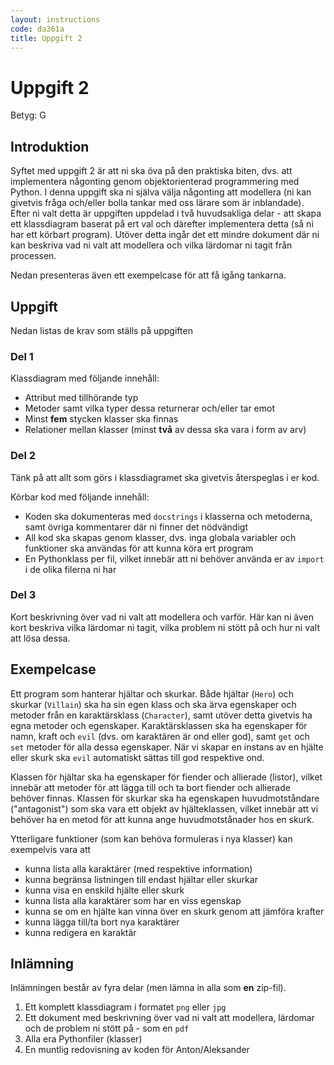```yaml
---
layout: instructions
code: da361a
title: Uppgift 2
---
```


# Uppgift 2

Betyg: G

## Introduktion

Syftet med uppgift 2 är att ni ska öva på den praktiska biten, dvs. att implementera någonting genom objektorienterad programmering med Python. I denna uppgift ska ni själva välja någonting att modellera (ni kan givetvis fråga och/eller bolla tankar med oss lärare som är inblandade). Efter ni valt detta är uppgiften uppdelad i två huvudsakliga delar - att skapa ett klassdiagram baserat på ert val och därefter implementera detta (så ni har ett körbart program). Utöver detta ingår det ett mindre dokument där ni kan beskriva vad ni valt att modellera och vilka lärdomar ni tagit från processen.

Nedan presenteras även ett exempelcase för att få igång tankarna.

## Uppgift

Nedan listas de krav som ställs på uppgiften

### Del 1

Klassdiagram med följande innehåll:

* Attribut med tillhörande typ
* Metoder samt vilka typer dessa returnerar och/eller tar emot
* Minst **fem** stycken klasser ska finnas
* Relationer mellan klasser (minst **två** av dessa ska vara i form av arv)

### Del 2

Tänk på att allt som görs i klassdiagramet ska givetvis återspeglas i er kod.

Körbar kod med följande innehåll:

* Koden ska dokumenteras med `docstrings` i klasserna och metoderna, samt övriga kommentarer där ni finner det nödvändigt
* All kod ska skapas genom klasser, dvs. inga globala variabler och funktioner ska användas för att kunna köra ert program
* En Pythonklass per fil, vilket innebär att ni behöver använda er av `import` i de olika filerna ni har

### Del 3

Kort beskrivning över vad ni valt att modellera och varför. Här kan ni även kort beskriva vilka lärdomar ni tagit, vilka problem ni stött på och hur ni valt att lösa dessa.

## Exempelcase

Ett program som hanterar hjältar och skurkar. Både hjältar (`Hero`) och skurkar (`Villain`) ska ha sin egen klass och ska ärva egenskaper och metoder från en karaktärsklass (`Character`), samt utöver detta givetvis ha egna metoder och egenskaper. Karaktärsklassen ska ha egenskaper för namn, kraft och `evil` (dvs. om karaktären är ond eller god), samt `get` och `set` metoder för alla dessa egenskaper. När vi skapar en instans av en hjälte eller skurk ska `evil` automatiskt sättas till god respektive ond.

Klassen för hjältar ska ha egenskaper för fiender och allierade (listor), vilket innebär att metoder för att lägga till och ta bort fiender och allierade behöver finnas. Klassen för skurkar ska ha egenskapen huvudmotståndare ("antagonist") som ska vara ett objekt av hjälteklassen, vilket innebär att vi behöver ha en metod för att kunna ange huvudmotstånader hos en skurk.

Ytterligare funktioner (som kan behöva formuleras i nya klasser) kan exempelvis vara att

* kunna lista alla karaktärer (med respektive information)
* kunna begränsa listningen till endast hjältar eller skurkar
* kunna visa en enskild hjälte eller skurk
* kunna lista alla karaktärer som har en viss egenskap
* kunna se om en hjälte kan vinna över en skurk genom att jämföra krafter
* kunna lägga till/ta bort nya karaktärer
* kunna redigera en karaktär

## Inlämning

Inlämningen består av fyra delar (men lämna in alla som **en** zip-fil).

1. Ett komplett klassdiagram i formatet `png` eller `jpg`
2. Ett dokument med beskrivning över vad ni valt att modellera, lärdomar och de problem ni stött på - som en `pdf`
3. Alla era Pythonfiler (klasser)
4. En muntlig redovisning av koden för Anton/Aleksander
